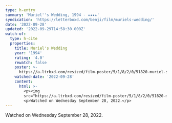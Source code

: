 ```yaml
---
type: h-entry
summary: 'Muriel''s Wedding, 1994 - ★★★★'
syndication: 'https://letterboxd.com/benji/film/muriels-wedding/'
date: '2022-09-28'
updated: '2022-09-29T14:58:30.000Z'
watch-of:
  type: h-cite
  properties:
    title: Muriel's Wedding
    year: '1994'
    rating: '4.0'
    rewatch: false
    poster: >-
      https://a.ltrbxd.com/resized/film-poster/5/1/8/2/0/51820-muriel-s-wedding-0-600-0-900-crop.jpg?v=1350141e11
    watched-date: '2022-09-28'
    content:
      html: >-
        <p><img
        src="https://a.ltrbxd.com/resized/film-poster/5/1/8/2/0/51820-muriel-s-wedding-0-600-0-900-crop.jpg?v=1350141e11"/></p>
        <p>Watched on Wednesday September 28, 2022.</p>
---
```

Watched on Wednesday September 28, 2022.
